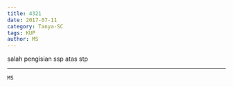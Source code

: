 ```yaml
---
title: 4321
date: 2017-07-11
category: Tanya-SC
tags: KUP
author: MS
---
```


salah pengisian ssp atas stp

---



`MS`
